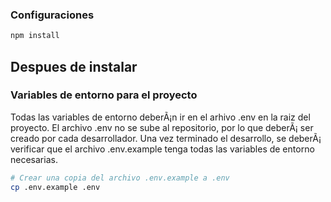 ### Configuraciones

```sh
npm install
```

## Despues de instalar

### Variables de entorno para el proyecto

Todas las variables de entorno deberÃ¡n ir en el arhivo .env en la raiz del proyecto.
El archivo .env no se sube al repositorio, por lo que deberÃ¡ ser creado por cada desarrollador.
Una vez terminado el desarrollo, se deberÃ¡ verificar que el archivo .env.example tenga todas las variables de entorno necesarias.

```sh
# Crear una copia del archivo .env.example a .env
cp .env.example .env
```
